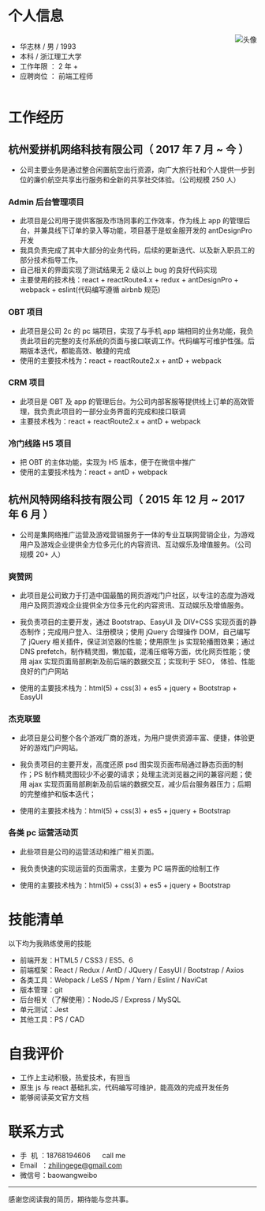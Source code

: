 <h1>个人信息</h1>

<div style="overflow: hidden">
  <img src="https://raw.githubusercontent.com/J10240221/MyResume/master/Avatar.jpg" alt="头像" style="float: right">
  <div>
    <ul>
      <li>华志林 / 男 / 1993</li>
      <li>本科 / 浙江理工大学</li>
      <li>工作年限 ：&nbsp;2 年 +</li>
      <li>应聘岗位 ： 前端工程师</li>
    </ul>
  </div>
</div>

# 工作经历

## 杭州爱拼机网络科技有限公司（ 2017 年 7 月 ~ 今 ）

* 公司主要业务是通过整合闲置航空出行资源，向广大旅行社和个人提供一步到位的廉价航空共享出行服务和全新的共享社交体验。（公司规模 250 人）

### Admin 后台管理项目

* 此项目是公司用于提供客服及市场同事的工作效率，作为线上 app 的管理后台，并兼具线下订单的录入等功能，项目基于是蚁金服开发的 antDesignPro 开发
* 我具负责完成了其中大部分的业务代码，后续的更新迭代、以及新入职员工的部分技术指导工作。
* 自己相关的界面实现了测试结果无 2 级以上 bug 的良好代码实现
* 主要使用的技术栈：react + reactRoute4.x + redux + antDesignPro + webpack + eslint(代码编写遵循 airbnb 规范)

### OBT 项目

* 此项目是公司 2c 的 pc 端项目，实现了与手机 app 端相同的业务功能，我负责此项目的完整的支付系统的页面与接口联调工作。代码编写可维护性强。后期版本迭代，都能高效、敏捷的完成
* 使用的主要技术栈为：react + reactRoute2.x + antD + webpack

### CRM 项目

* 此项目是 OBT 及 app 的管理后台。为公司内部客服等提供线上订单的高效管理，我负责此项目的一部分业务界面的完成和接口联调
* 主要技术栈为：react + reactRoute2.x + antD + webpack

### 冷门线路 H5 项目

* 把 OBT 的主体功能，实现为 H5 版本，便于在微信中推广
* 使用的主要技术栈为：react + antD + webpack

## 杭州风特网络科技有限公司（ 2015 年 12 月 ~ 2017 年 6 月 ）

* 公司是集网络推广运营及游戏营销服务于一体的专业互联网营销企业，为游戏用户及游戏企业提供全方位多元化的内容资讯、互动娱乐及增值服务。（公司规模 20+ 人）

### 爽赞网

* 此项目是公司致力于打造中国最酷的网页游戏门户社区，以专注的态度为游戏用户及网页游戏企业提供全方位多元化的内容资讯、互动娱乐及增值服务。

* 我负责项目的主要开发，通过 Bootstrap、EasyUI 及 DIV+CSS 实现页面的静态制作；完成用户登入、注册模块；使用 jQuery 合理操作 DOM，自己编写了 jQuery 相关插件，保证浏览器的性能；使用原生 js 实现轮播图效果；通过 DNS prefetch，制作精灵图，懒加载，混淆压缩等方面，优化网页性能；使用 ajax 实现页面局部刷新及前后端的数据交互；实现利于 SEO， 体验、性能良好的门户网站

* 使用的主要技术栈为：html(5) + css(3) + es5 + jquery + Bootstrap + EasyUI

### 杰克联盟

* 此项目是公司整个各个游戏厂商的游戏，为用户提供资源丰富、便捷，体验更好的游戏门户网站。

* 我负责项目的主要开发，高度还原 psd 图实现页面布局通过静态页面的制作；PS 制作精灵图较少不必要的请求；处理主流浏览器之间的兼容问题；使用 ajax 实现页面局部刷新及前后端的数据交互，减少后台服务器压力；后期的完整维护和版本迭代；

* 使用的主要技术栈为：html(5) + css(3) + es5 + jquery + Bootstrap

### 各类 pc 运营活动页

* 此些项目是公司的运营活动和推广相关页面。

* 我负责快速的实现运营的页面需求，主要为 PC 端界面的绘制工作

* 使用的主要技术栈为：html(5) + css(3) + es5 + jquery + Bootstrap

<!-- ### MNO 项目

我在此项目负责了哪些工作，分别在哪些地方做得出色/和别人不一样/成长快，这个项目中，我最困难的问题是什么，我采取了什么措施，最后结果如何。这个项目中，我最自豪的技术细节是什么，为什么，实施前和实施后的数据对比如何，同事和领导对此的反应如何。

### PQR 项目

我在此项目负责了哪些工作，分别在哪些地方做得出色/和别人不一样/成长快，这个项目中，我最困难的问题是什么，我采取了什么措施，最后结果如何。这个项目中，我最自豪的技术细节是什么，为什么，实施前和实施后的数据对比如何，同事和领导对此的反应如何。 -->

# 技能清单

以下均为我熟练使用的技能

* 前端开发：HTML5 / CSS3 / ES5、6
* 前端框架：React / Redux / AntD / JQuery / EasyUI / Bootstrap / Axios
* 各类工具：Webpack / LeSS / Npm / Yarn / Eslint / NaviCat
* 版本管理：git
* 后台相关（了解使用）：NodeJS / Express / MySQL
* 单元测试：Jest
* 其他工具：PS / CAD

# 自我评价

* 工作上主动积极，热爱技术，有担当
* 原生 js 与 react 基础扎实，代码编写可维护，能高效的完成开发任务
* 能够阅读英文官方文档

# 联系方式

* 手&nbsp;&nbsp;机 ：18768194606 <img src="https://twemoji.maxcdn.com/36x36/1f603.png" style="width: 1rem;  vertical-align: sub"> call me
* Email &nbsp;：zhilingege@gmail.com
* 微信号：baowangweibo

---

感谢您阅读我的简历，期待能与您共事。

<!-- TODO: 公司业务简介 自我优点 -->

  <!-- # 开源项目和作品

（这一段用于放置工作以外的、可证明你的能力的材料）

## 开源项目

（对于程序员来讲，没有什么比 Show me the code 能有说服力了）

* [STU](http://github.com/yourname/projectname)：项目的简要说明，Star 和 Fork 数多的可以注明
* [WXYZ](http://github.com/yourname/projectname)：项目的简要说明，Star 和 Fork 数多的可以注明

## 技术文章

（挑选你写作或翻译的技术文章，好的文章可以从侧面证实你的表达和沟通能力，也帮助招聘方更了解你）

* [一个产品经理眼中的云计算：前生今世和未来](http://get.jobdeer.com/706.get)
* [来自 HeroKu 的 HTTP API 设计指南(翻译文章)](http://get.jobdeer.com/343.get) （ 好的翻译文章可以侧证你对英文技术文档的阅读能力） -->

<!-- （我一般主张将技能清单写入到工作经历里边去。不过很难完整，所以有这么一段也不错） -->
